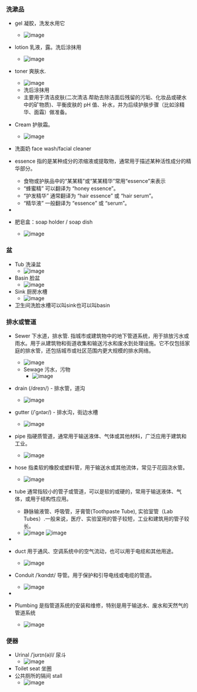 ### 洗漱品
- gel 凝胶，洗发水用它
  - ![image](https://github.com/user-attachments/assets/4e0f9800-b2e1-4e12-b6ac-f1e34ba0823d)
- lotion 乳液，露。洗后涂抹用
  - ![image](https://github.com/user-attachments/assets/1032f2d7-85ac-4096-ab52-babe34b003fa)
- toner 爽肤水.
  - ![image](https://github.com/user-attachments/assets/b5384d11-f994-4b5e-9f93-300a51521077)
  - 洗后涂抹用
  - 主要用于清洁皮肤(二次清洁.帮助去除洁面后残留的污垢、化妆品或硬水中的矿物质)、平衡皮肤的 pH 值、补水，并为后续护肤步骤（比如涂精华、面霜）做准备。
- Cream 护肤霜。
  - ![image](https://github.com/user-attachments/assets/d7819637-f694-4b67-bfcd-bb25b6d2c9fb)
- 洗面奶 face wash/facial cleaner
- essence 指的是某种成分的浓缩液或提取物，通常用于描述某种活性成分的精华部分。
  - 食物或护肤品中的“某某精”或“某某精华”常用“essence”来表示
  - “蜂蜜精” 可以翻译为 “honey essence”。
  - “护发精华” 通常翻译为 “hair essence” 或 “hair serum”。
  - “精华液” 一般翻译为 “essence” 或 “serum”。

-
- 肥皂盒：soap holder  / soap dish
  - ![image](https://github.com/user-attachments/assets/4e794cc0-e528-4855-9ff9-869d9426bb8d)

### 盆
- Tub 洗澡盆
  - ![image](https://github.com/user-attachments/assets/c132da39-15b3-47b9-b060-0f8177dca5c1)
- Basin 脸盆
  - ![image](https://github.com/user-attachments/assets/38776b79-07ea-4aed-95b3-38dd48ca4347)
- Sink 厨房水槽
  - ![image](https://github.com/user-attachments/assets/2820a158-938c-4817-9e0c-6b63637067c8)
- 卫生间洗脸水槽可以叫sink也可以叫basin

### 排水或管道
- Sewer 下水道，排水管. 指城市或建筑物中的地下管道系统，用于排放污水或雨水。用于从建筑物和街道收集和输送污水和废水到处理设施。它不仅包括家庭的排水管，还包括城市或社区范围内更大规模的排水网络。
  - ![image](https://github.com/user-attachments/assets/412602c4-86e3-45e7-99ec-95292f9529bc)
  - Sewage 污水，污物
    - ![image](https://github.com/user-attachments/assets/954837dd-9189-4a0d-a16d-7470cba3244a)
- drain (/dreɪn/) - 排水管，道沟
  - ![image](https://github.com/user-attachments/assets/00db4559-75ef-4282-a8dc-fad6ee839f75)
- gutter (/ˈɡʌtər/) - 排水沟，街边水槽
  - ![image](https://github.com/user-attachments/assets/6c4b415f-8b7e-43e8-a5a0-c4643e15fb01)
- pipe 指硬质管道，通常用于输送液体、气体或其他材料，广泛应用于建筑和工业。
  - ![image](https://github.com/user-attachments/assets/6fcf17e3-2bf2-46af-82c7-05dbe933f7bd)
- hose 指柔软的橡胶或塑料管，用于输送水或其他流体，常见于花园浇水管。
  - ![image](https://github.com/user-attachments/assets/77ea714c-37cf-49b8-9fd9-5dc140466750)
- tube 通常指较小的管子或管道，可以是软的或硬的，常用于输送液体、气体，或用于结构性应用。
  - 静脉输液管、呼吸管，牙膏管(Toothpaste Tube), 实验室管（Lab Tubes）.一般来说，医疗、实验室用的管子较短，工业和建筑用的管子较长。
  - ![image](https://github.com/user-attachments/assets/e2db4d66-d778-4cd0-9760-d52b2799511c) ![image](https://github.com/user-attachments/assets/4fc6d404-2803-4c4b-8cc8-7233e0c89a4f)
-
- duct 用于通风、空调系统中的空气流动，也可以用于电缆和其他用途。
  - ![image](https://github.com/user-attachments/assets/605cc546-f506-4c2c-b7b3-e4a924eb3509)
- Conduit /ˈkɑndɪt/ 导管。用于保护和引导电线或电缆的管道。
  - ![image](https://github.com/user-attachments/assets/10b2a5a4-85fe-4197-930d-817f14e98adf)

-
- Plumbing 是指管道系统的安装和维修，特别是用于输送水、废水和天然气的管道系统
  - ![image](https://github.com/user-attachments/assets/1beb10ad-89e3-4dd3-b0a2-a123f9d812e2)

### 便器
- Urinal /ˈjʊrɪn(ə)l/ 尿斗
  - ![image](https://github.com/user-attachments/assets/8ca7c984-aabf-427a-afff-59c9262e93ca)
- Toilet seat 坐圈
- 公共厕所的隔间 stall
  - ![image](https://github.com/user-attachments/assets/b7c4aa00-991c-47a1-94bc-7d924fe9e89d)

